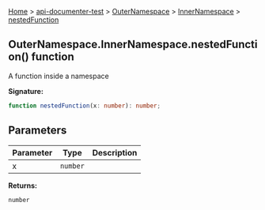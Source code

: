 [Home](./index) &gt; [api-documenter-test](./api-documenter-test.md) &gt; [OuterNamespace](./api-documenter-test.outernamespace.md) &gt; [InnerNamespace](./api-documenter-test.outernamespace.innernamespace.md) &gt; [nestedFunction](./api-documenter-test.outernamespace.innernamespace.nestedfunction.md)

## OuterNamespace.InnerNamespace.nestedFunction() function

A function inside a namespace

<b>Signature:</b>

```typescript
function nestedFunction(x: number): number;
```

## Parameters

|  Parameter | Type | Description |
|  --- | --- | --- |
|  x | <code>number</code> |  |

<b>Returns:</b>

`number`

